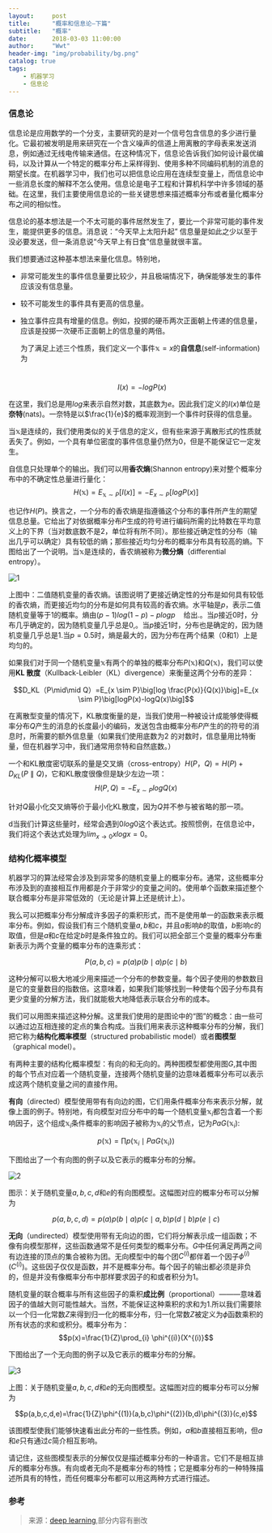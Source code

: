 ```yaml
---
layout:     post
title:      "概率和信息论—下篇"
subtitle:   "概率"
date:       2018-03-03 11:00:00
author:     "Wwt"
header-img: "img/probability/bg.png"
catalog: true
tags:   
    - 机器学习
    - 信息论	
---
```

### 信息论

信息论是应用数学的一个分支，主要研究的是对一个信号包含信息的多少进行量化。它最初被发明是用来研究在一个含义噪声的信道上用离散的字母表来发送消息，例如通过无线电传输来通信。在这种情况下，信息论告诉我们如何设计最优编码，以及计算从一个特定的概率分布上采样得到、使用多种不同编码机制的消息的期望长度。在机器学习中，我们也可以把信息论应用在连续型变量上，而信息论中一些消息长度的解释不怎么使用。信息论是电子工程和计算机科学中许多领域的基础。在这里，我们主要使用信息论的一些关键思想来描述概率分布或者量化概率分布之间的相似性。

信息论的基本想法是一个不太可能的事件居然发生了，要比一个非常可能的事件发生，能提供更多的信息。消息说：“今天早上太阳升起” 信息量是如此之少以至于没必要发送，但一条消息说“今天早上有日食”信息量就很丰富。

我们想要通过这种基本想法来量化信息。特别地，

- 非常可能发生的事件信息量要比较少，并且极端情况下，确保能够发生的事件应该没有信息量。

- 较不可能发生的事件具有更高的信息量。

- 独立事件应具有增量的信息。例如，投掷的硬币两次正面朝上传递的信息量，应该是投掷一次硬币正面朝上的信息量的两倍。

  为了满足上述三个性质，我们定义一个事件$\mathbb{x}=x$的**自信息**(self-information)为

  ​				$$I(x)=-log P(x)$$

在这里，我们总是用$log$来表示自然对数，其底数为$e$。因此我们定义的$I(x)$单位是**奈特**(nats)。一奈特是以$\frac{1}{e}$的概率观测到一个事件时获得的信息量。

当$\mathbb{x}$是连续的，我们使用类似的关于信息的定义，但有些来源于离散形式的性质就丢失了。例如，一个具有单位密度的事件信息量仍然为0，但是不能保证它一定发生。

自信息只处理单个的输出。我们可以用**香农熵**(Shannon entropy)来对整个概率分布中的不确定性总量进行量化：
​		$$H(\mathbb{x})=E_{\mathbb{x}\sim P}[I(x)]=-E_{x \sim P}[logP(x)]$$

也记作$H(P)$。换言之，一个分布的香农熵是指遵循这个分布的事件所产生的期望信息总量。它给出了对依据概率分布$P$生成的符号进行编码所需的比特数在平均意义上的下界（当对数底数不是2，单位将有所不同）。那些接近确定性的分布（输出几乎可以确定）具有较低的熵；那些接近均匀分布的概率分布具有较高的熵。下图给出了一个说明。当$\mathbb{x}$是连续的，香农熵被称为**微分熵**（differential entropy）。

![1](/img/probability/2-1.png)

​      上图中：二值随机变量的香农熵。该图说明了更接近确定性的分布是如何具有较低的香农熵，而更接近均匀的分布是如何具有较高的香农熵。水平轴是$p$，表示二值随机变量等于1的概率。熵由$(p-1)log(1-p)-plogp\quad$给出.。当$p$接近0时，分布几乎确定的，因为随机变量几乎总是0,。当$p$接近1时，分布也是确定的，因为随机变量几乎总是1.当$p=0.5$时，熵是最大的，因为分布在两个结果（0和1）上是均匀的。

如果我们对于同一个随机变量$\mathbb{x}$有两个的单独的概率分布$P(\mathbb{x})$和$Q(\mathbb{x})$，我们可以使用**KL 散度**（Kullback-Leibler（KL）divergence）来衡量这两个分布的差异：

$$D_KL（P\mid\mid Q）=E_{x \sim P}\big[log \frac{P(x)}{Q(x)}\big]=E_{x \sim P}\big[logP(x)-logQ(x)\big]$$

在离散型变量的情况下，KL散度衡量的是，当我们使用一种被设计成能够使得概率分布$Q$产生的消息的长度最小的编码，发送包含由概率分布$P$产生的的符号的消息时，所需要的额外信息量（如果我们使用底数为2 的对数时，信息量用比特衡量，但在机器学习中，我们通常用奈特和自然底数。）

一个和KL散度密切联系的量是交叉熵（cross-entropy）$H(P，Q)=H(P)+D_{KL}(P \parallel Q)$，它和KL散度很像但是缺少左边一项：
$$H(P,Q)=-E_{x \sim P}logQ(x)$$

针对$Q$最小化交叉熵等价于最小化KL散度，因为$Q$并不参与被省略的那一项。

d当我们计算这些量时，经常会遇到$0log0$这个表达式。按照惯例，在信息论中，我们将这个表达式处理为$lim_{x\rightarrow0}xlogx=0$。

### 结构化概率模型

机器学习的算法经常会涉及到非常多的随机变量上的概率分布。通常，这些概率分布涉及到的直接相互作用都是介于非常少的变量之间的。使用单个函数来描述整个联合概率分布是非常低效的（无论是计算上还是统计上）。

我么可以把概率分布分解成许多因子的乘积形式，而不是使用单一的函数来表示概率分布。例如，假设我们有三个随机变量$a,b$和$c$，并且$a$影响$b$的取值，$b$影响$c$的取值，但是$a$和$c$在给定$b$时是条件独立的。我们可以把全部三个变量的概率分布重新表示为两个变量的概率分布的连乘形式：

$$P(a,b,c)=p(a)p(b\mid a)p(c\mid b)$$

这种分解可以极大地减少用来描述一个分布的参数变量。每个因子使用的参数数目是它的变量数目的指数倍。这意味着，如果我们能够找到一种使每个因子分布具有更少变量的分解方法，我们就能极大地降低表示联合分布的成本。

我们可以用图来描述这种分解。这里我们使用的是图论中的“图”的概念：由一些可以通过边互相连接的定点的集合构成。当我们用来表示这种概率分布的分解，我们把它称为**结构化概率模型**（structured probabilistic model）或者**图模型**（graphical model）。

有两种主要的结构化概率模型：有向的和无向的。两种图模型都使用图$G$,其中图的每个节点对应着一个随机变量，连接两个随机变量的边意味着概率分布可以表示成这两个随机变量之间的直接作用。

**有向**（directed）模型使用带有有向边的图，它们用条件概率分布来表示分解，就像上面的例子。特别地，有向模型对应分布中的每一个随机变量$\mathbb{x}_i$都包含着一个影响因子，这个组成$\mathbb{x}_i$条件概率的影响因子被称为$\mathbb{x}_i$的父节点，记为$PaG(\mathbb{x}_i)$:

$$p(\mathbb{x})=\prod p(\mathbb{x}_i\mid PaG(\mathbb{x}_i))$$

下图给出了一个有向图的例子以及它表示的概率分布的分解。

![2](/img/probability/2-2.png)

图示：关于随机变量$a,b,c,d$和$e$的有向图模型。这幅图对应的概率分布可以分解为

$$p(a,b,c,d)=p(a)p(b\mid a)p(c\mid a,b)p(d\mid b)p(e\mid c)$$

**无向**（undirected）模型使用带有无向边的图，它们将分解表示成一组函数；不像有向模型那样，这些函数通常不是任何类型的概率分布。$G$中任何满足两两之间有边连接的顶点的集合被称为团。无向模型中的每个团$C^{(i)}$都伴着一个因子$\phi ^{(i)}(C^{(i)})$。这些因子仅仅是函数，并不是概率分布。每个因子的输出都必须是非负的，但是并没有像概率分布中那样要求因子的和或者积分为1。

随机变量的联合概率与所有这些因子的乘积**成比例**（proportional）———意味着因子的值越大则可能性越大。当然，不能保证这种乘积的求和为1.所以我们需要除以一个归一化常数$Z$来得到归一化的概率分布，归一化常数$Z$被定义为$\phi$函数乘积的所有状态的求和或积分。概率分布为：
$$p(x)=\frac{1}{Z}\prod_{i} \phi^{(i)}(X^{(i)}$$

下图给出了一个无向图的例子以及它表示的概率分布的分解。

![3](/img/probability/2-3.png)

上图：关于随机变量$a,b,c,d$和$e$的无向图模型。这幅图对应的概率分布可以分解为

$$p(a,b,c,d,e)=\frac{1}{Z}\phi^{(1)}(a,b,c)\phi^{(2)}(b,d)\phi^{(3)}(c,e)$$

该图模型使我们能够快速看出此分布的一些性质。例如，$a$和$b$直接相互影响，但$a$和$e$只有通过$c$简介相互影响。

请记住，这些图模型表示的分解仅仅是描述概率分布的一种语言。它们不是相互排斥的概率分布族。有向或者无向不是概率分布的特性；它是概率分布的一种特殊描述所具有的特性，而任何概率分布都可以用这两种方式进行描述。
### 参考

>来源：[deep learning](https://github.com/exacity/deeplearningbook-chinese),部分内容有删改